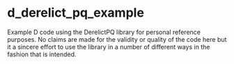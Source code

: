 # d_derelict_pq_example
Example D code using the DerelictPQ library for personal reference purposes.
No claims are made for the validity or quality of the code here but it a
sincere effort to use the library in a number of different ways in the fashion
that is intended.

